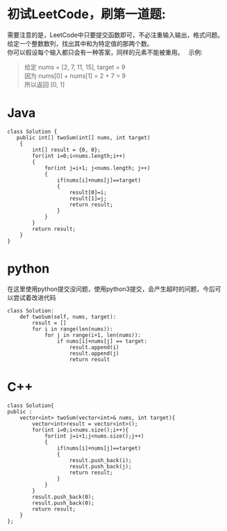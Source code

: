 
# 初试LeetCode，刷第一道题:  
需要注意的是，LeetCode中只要提交函数即可，不必注重输入输出，格式问题。  
给定一个整数数列，找出其中和为特定值的那两个数。  
你可以假设每个输入都只会有一种答案，同样的元素不能被重用。    
示例:  
> 给定 nums = [2, 7, 11, 15], target = 9  
> 因为 nums[0] + nums[1] = 2 + 7 = 9  
> 所以返回 [0, 1]  

# Java
```
class Solution {
   public int[] twoSum(int[] nums, int target)
	{
		int[] result = {0, 0};
		for(int i=0;i<nums.length;i++)
		{
			for(int j=i+1; j<nums.length; j++)
			{
				if(nums[i]+nums[j]==target)
				{
					result[0]=i;
					result[1]=j;
					return result;
				}
			}
		}
		return result;
	}
}
```  
# python  
在这里使用python提交没问题，使用python3提交，会产生超时的问题，今后可以尝试着改进代码
```
class Solution:
    def twoSum(self, nums, target):
        result = []
        for i in range(len(nums)):
            for j in range(i+1, len(nums)):
                if nums[i]+nums[j] == target:
                    result.append(i)
                    result.append(j)
                    return result
```
# C++  
```
class Solution{
public :
    vector<int> twoSum(vector<int>& nums, int target){
        vector<int>result = vector<int>();
        for(int i=0;i<nums.size();i++){
            for(int j=i+1;j<nums.size();j++)
            {
                if(nums[i]+nums[j]==target)
                {
                    result.push_back(i);
                    result.push_back(j);
                    return result;
                }
            }
        }
        result.push_back(0);
        result.push_back(0);
        return result;
    }
};

```
